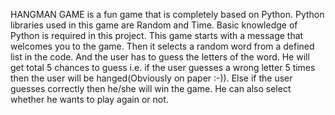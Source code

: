 HANGMAN GAME is a fun game that is completely based on Python.
Python libraries used in this game are Random and Time.
Basic knowledge of Python is required in this project.
This game starts with a message that welcomes you to the game.
Then it selects a random word from a defined list in the code.
And the user has to guess the letters of the word.
He will get total 5 chances to guess i.e. if the user guesses a wrong letter 5 times then the user will be hanged(Obviously on paper :-)).
Else if the user guesses correctly then he/she will win the game.
He can also select whether he wants to play again or not.
